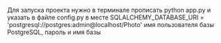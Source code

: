 Для запуска проекта нужно в терминале прописать python app.py и указать в файле config.py в месте SQLALCHEMY_DATABASE_URI = 'postgresql://postgres:admin@localhost/Photo' имя пользователя базы PostgreSQL, пароль и имя базы
